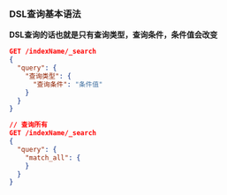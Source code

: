 ### DSL查询基本语法



**DSL查询的话也就是只有查询类型，查询条件，条件值会改变**

```json
GET /indexName/_search
{
  "query": {
    "查询类型": {
      "查询条件": "条件值"
    }
  }
}
```



```json
// 查询所有
GET /indexName/_search
{
  "query": {
    "match_all": {
    }
  }
}
```
